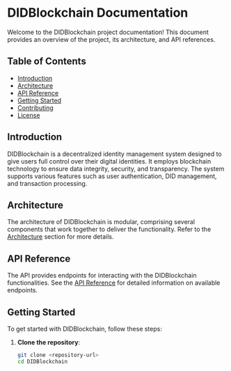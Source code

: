 # DIDBlockchain Documentation

Welcome to the DIDBlockchain project documentation! This document provides an overview of the project, its architecture, and API references.

## Table of Contents

- [Introduction](#introduction)
- [Architecture](#architecture)
- [API Reference](#api-reference)
- [Getting Started](#getting-started)
- [Contributing](#contributing)
- [License](#license)

## Introduction

DIDBlockchain is a decentralized identity management system designed to give users full control over their digital identities. It employs blockchain technology to ensure data integrity, security, and transparency. The system supports various features such as user authentication, DID management, and transaction processing.

## Architecture

The architecture of DIDBlockchain is modular, comprising several components that work together to deliver the functionality. Refer to the [Architecture](architecture.md) section for more details.

## API Reference

The API provides endpoints for interacting with the DIDBlockchain functionalities. See the [API Reference](api_reference.md) for detailed information on available endpoints.

## Getting Started

To get started with DIDBlockchain, follow these steps:

1. **Clone the repository**: 
   ```bash
   git clone <repository-url>
   cd DIDBlockchain
